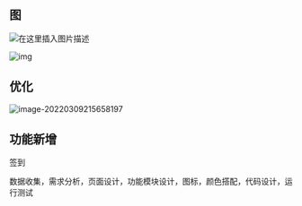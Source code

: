 ## 图

![在这里插入图片描述](https://img-blog.csdnimg.cn/354b1fd0c377474a8d5b24f77798b8e1.png#pic_center)

![img](https://img-blog.csdnimg.cn/d339d41f9f784e6d9876fc6d8c83e4b4.png#pic_center)

## 优化



![image-20220309215658197](D:\工作\notes\毕设\垃圾分类小程序.assets\image-20220309215658197.png)

## 功能新增

签到



数据收集，需求分析，页面设计，功能模块设计，图标，颜色搭配，代码设计，运行测试